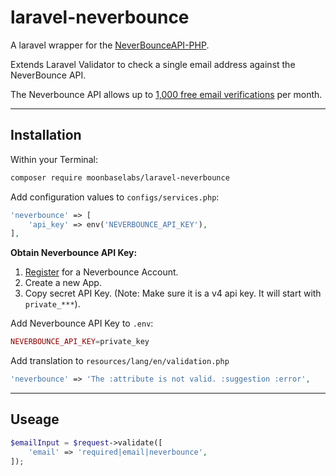 # laravel-neverbounce

A laravel wrapper for the [NeverBounceAPI-PHP](https://github.com/NeverBounce/NeverBounceAPI-PHP).

Extends Laravel Validator to check a single email address against the NeverBounce API.

The Neverbounce API allows up to [1,000 free email verifications](https://neverbounce.com/help/getting-started/how-do-the-1000-free-credits-work) per month.

---

## Installation

Within your Terminal:

```bash
composer require moonbaselabs/laravel-neverbounce
```

Add configuration values to `configs/services.php`:

```php
'neverbounce' => [
    'api_key' => env('NEVERBOUNCE_API_KEY'),
],
```

**Obtain Neverbounce API Key:**

1. [Register]("https://app.neverbounce.com/register") for a Neverbounce Account.
2. Create a new App.
3. Copy secret API Key. (Note: Make sure it is a v4 api key. It will start with `private_***`).

Add Neverbounce API Key to `.env`:

```php
NEVERBOUNCE_API_KEY=private_key
```

Add translation to `resources/lang/en/validation.php`

```php
'neverbounce' => 'The :attribute is not valid. :suggestion :error',
```

---

## Useage

```php
$emailInput = $request->validate([
    'email' => 'required|email|neverbounce',
]);
```
